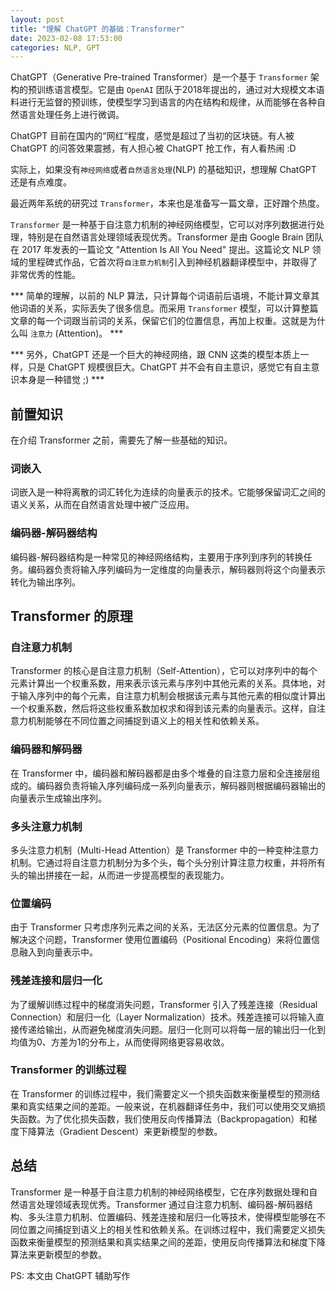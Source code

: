 ```yaml
---
layout: post
title: "理解 ChatGPT 的基础：Transformer"
date: 2023-02-08 17:53:00
categories: NLP, GPT
---
```


ChatGPT（Generative Pre-trained Transformer）是一个基于 `Transformer` 架构的预训练语言模型。它是由 `OpenAI` 团队于2018年提出的，通过对大规模文本语料进行无监督的预训练，使模型学习到语言的内在结构和规律，从而能够在各种自然语言处理任务上进行微调。

ChatGPT 目前在国内的“网红“程度，感觉是超过了当初的区块链。有人被 ChatGPT 的问答效果震撼，有人担心被 ChatGPT 抢工作，有人看热闹 :D

实际上，如果没有`神经网络`或者`自然语言处理`(NLP) 的基础知识，想理解 ChatGPT 还是有点难度。

最近两年系统的研究过 `Transformer`，本来也是准备写一篇文章，正好蹭个热度。

`Transformer` 是一种基于自注意力机制的神经网络模型，它可以对序列数据进行处理，特别是在自然语言处理领域表现优秀。Transformer 是由 Google Brain 团队在 2017 年发表的一篇论文 "Attention Is All You Need" 提出。这篇论文 NLP 领域的里程碑式作品，它首次将`自注意力机制`引入到神经机器翻译模型中，并取得了非常优秀的性能。

*** 简单的理解，以前的 NLP 算法，只计算每个词语前后语境，不能计算文章其他词语的关系，实际丢失了很多信息。而采用 `Transformer` 模型，可以计算整篇文章的每一个词跟当前词的关系，保留它们的位置信息，再加上权重。这就是为什么叫 `注意力` (Attention)。 ***

*** 另外，ChatGPT 还是一个巨大的神经网络，跟 CNN 这类的模型本质上一样，只是 ChatGPT 规模很巨大。ChatGPT 并不会有自主意识，感觉它有自主意识本身是一种错觉 ;) ***

## 前置知识
在介绍 Transformer 之前，需要先了解一些基础的知识。

### 词嵌入
词嵌入是一种将离散的词汇转化为连续的向量表示的技术。它能够保留词汇之间的语义关系，从而在自然语言处理中被广泛应用。

### 编码器-解码器结构
编码器-解码器结构是一种常见的神经网络结构，主要用于序列到序列的转换任务。编码器负责将输入序列编码为一定维度的向量表示，解码器则将这个向量表示转化为输出序列。

## Transformer 的原理
### 自注意力机制
Transformer 的核心是自注意力机制（Self-Attention），它可以对序列中的每个元素计算出一个权重系数，用来表示该元素与序列中其他元素的关系。具体地，对于输入序列中的每个元素，自注意力机制会根据该元素与其他元素的相似度计算出一个权重系数，然后将这些权重系数加权求和得到该元素的向量表示。这样，自注意力机制能够在不同位置之间捕捉到语义上的相关性和依赖关系。

### 编码器和解码器
在 Transformer 中，编码器和解码器都是由多个堆叠的自注意力层和全连接层组成的。编码器负责将输入序列编码成一系列向量表示，解码器则根据编码器输出的向量表示生成输出序列。

### 多头注意力机制
多头注意力机制（Multi-Head Attention）是 Transformer 中的一种变种注意力机制。它通过将自注意力机制分为多个头，每个头分别计算注意力权重，并将所有头的输出拼接在一起，从而进一步提高模型的表现能力。

### 位置编码
由于 Transformer 只考虑序列元素之间的关系，无法区分元素的位置信息。为了解决这个问题，Transformer 使用位置编码（Positional Encoding）来将位置信息融入到向量表示中。

### 残差连接和层归一化
为了缓解训练过程中的梯度消失问题，Transformer 引入了残差连接（Residual Connection）和层归一化（Layer Normalization）技术。残差连接可以将输入直接传递给输出，从而避免梯度消失问题。层归一化则可以将每一层的输出归一化到均值为0、方差为1的分布上，从而使得网络更容易收敛。

### Transformer 的训练过程
在 Transformer 的训练过程中，我们需要定义一个损失函数来衡量模型的预测结果和真实结果之间的差距。一般来说，在机器翻译任务中，我们可以使用交叉熵损失函数。为了优化损失函数，我们使用反向传播算法（Backpropagation）和梯度下降算法（Gradient Descent）来更新模型的参数。

## 总结
Transformer 是一种基于自注意力机制的神经网络模型，它在序列数据处理和自然语言处理领域表现优秀。Transformer 通过自注意力机制、编码器-解码器结构、多头注意力机制、位置编码、残差连接和层归一化等技术，使得模型能够在不同位置之间捕捉到语义上的相关性和依赖关系。在训练过程中，我们需要定义损失函数来衡量模型的预测结果和真实结果之间的差距，使用反向传播算法和梯度下降算法来更新模型的参数。

PS: 本文由 ChatGPT 辅助写作

